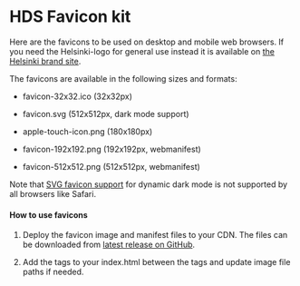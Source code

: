 # HDS Favicon kit

Here are the favicons to be used on desktop and mobile web browsers. If you need the Helsinki-logo for general use instead it is available on [the Helsinki brand site](https://brand.hel.fi/tunnus/).

The favicons are available in the following sizes and formats:

* favicon-32x32.ico (32x32px)

* favicon.svg (512x512px, dark mode support)

* apple-touch-icon.png (180x180px)

* favicon-192x192.png (192x192px, webmanifest)

* favicon-512x512.png (512x512px, webmanifest)

Note that [SVG favicon support](https://caniuse.com/link-icon-svg) for dynamic dark mode is not supported by all browsers like Safari.

#### How to use favicons

1. Deploy the favicon image and manifest files to your CDN. The files can be downloaded from [latest release on GitHub](https://github.com/City-of-Helsinki/helsinki-design-system/releases/latest).

2. Add the tags to your index.html between the <head> tags and update image file paths if needed.

<link rel="icon" href="./favicon-32x32.ico" sizes="any">
<link rel="icon" href="./favicon.svg" type="image/svg+xml">
<link rel="apple-touch-icon" href="./apple-touch-icon.png">
<link rel="manifest" href="./manifest.webmanifest">
